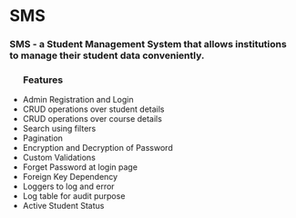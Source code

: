 # SMS

<h3>SMS - a Student Management System that allows institutions to manage their student data conveniently.</h3>

<ul>
  <h3>Features</h3>
  <li>Admin Registration and Login</li>
  <li>CRUD operations over student details</li>
  <li>CRUD operations over course details</li>
  <li>Search using filters</li>
  <li>Pagination</li>
  <li>Encryption and Decryption of Password</li>
  <li>Custom Validations</li>
  <li>Forget Password at login page</li>
  <li>Foreign Key Dependency</li>
  <li>Loggers to log and error</li>
  <li>Log table for audit purpose</li>
  <li>Active Student Status</li>
</ul>
